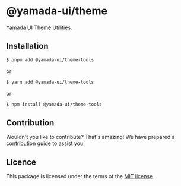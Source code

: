 # @yamada-ui/theme

Yamada UI Theme Utilities.

## Installation

```sh
$ pnpm add @yamada-ui/theme-tools
```

or

```sh
$ yarn add @yamada-ui/theme-tools
```

or

```sh
$ npm install @yamada-ui/theme-tools
```

## Contribution

Wouldn't you like to contribute? That's amazing! We have prepared a [contribution guide](https://github.com/hirotomoyamada/yamada-ui/blob/main/CONTRIBUTING.md) to assist you.

## Licence

This package is licensed under the terms of the
[MIT license](https://github.com/hirotomoyamada/yamada-ui/blob/main/LICENSE).

